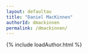 ```yaml
---
layout: defaultau
title: "Daniel MacKinnen"
authorId: dmackinnen
permalink: /dmackinnen/
---
```

{% include loadAuthor.html %}
<script>
    $(document).ready(function(){
        showAuthorBio('{{ page.authorId }}');
   });
</script>
